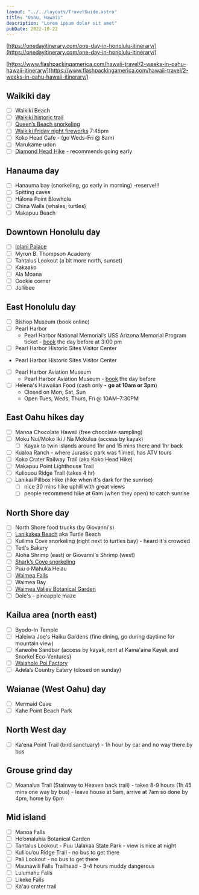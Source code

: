 ```yaml
---
layout: "../../layouts/TravelGuide.astro"
title: "Oahu, Hawaii"
description: "Lorem ipsum dolor sit amet"
pubDate: 2022-10-22
---
```


[https://onedayitinerary.com/one-day-in-honolulu-itinerary/](https://onedayitinerary.com/one-day-in-honolulu-itinerary/)

[https://www.flashpackingamerica.com/hawaii-travel/2-weeks-in-oahu-hawaii-itinerary/](https://www.flashpackingamerica.com/hawaii-travel/2-weeks-in-oahu-hawaii-itinerary/)

## Waikiki day

- [ ] Waikiki Beach
- [ ] [Waikiki historic trail](http://www.waikikihistorictrail.org/)
- [ ] [Queen’s Beach snorkeling](https://www.flashpackingamerica.com/hawaii-travel/best-snorkeling-spots-in-oahu-hawaii/)
- [ ] [Waikiki Friday night fireworks](https://www.hiltonhawaiianvillage.com/resort-experiences/entertainment-and-events) 7:45pm
- [ ] Koko Head Cafe - (go Weds-Fri @ 8am)
- [ ] Marukame udon
- [ ] [Diamond Head Hike](https://www.flashpackingamerica.com/hawaii-travel/waikiki-to-diamond-head-hike-oahu/) - recommends going early

## Hanauma day

- [ ] Hanauma bay (snorkeling, go early in morning) -reserve!!!
- [ ] Spitting caves
- [ ] Hālona Point Blowhole
- [ ] China Walls (whales, turtles)
- [ ] Makapuu Beach

## Downtown Honolulu day

- [ ] [Iolani Palace](https://www.iolanipalace.org/)
- [ ] Myron B. Thompson Academy
- [ ] Tantalus Lookout (a bit more north, sunset)
- [ ] Kakaako
- [ ] Ala Moana
- [ ] Cookie corner
- [ ] Jollibee

## East Honolulu day

- [ ] Bishop Museum (book online)
- [ ] Pearl Harbor
  - Pearl Harbor National Memorial’s USS Arizona Memorial Program ticket - [book](https://www.recreation.gov/ticket/233338/ticket/16) the day before at 3:00 pm
- [ ] Pearl Harbor Historic Sites Visitor Center
- Pearl Harbor Historic Sites Visitor Center
- [ ] Pearl Harbor Aviation Museum
  - Pearl Harbor Aviation Museum - [book](https://tickets.pearlharborhistoricsites.org/webstore/shop/viewItems.aspx?cg=phhs&c=pham) the day before
- [ ] Helena's Hawaiian Food (cash only - **go at 10am or 3pm**)
  - Closed on Mon, Sat, Sun
  - Open Tues, Weds, Thurs, Fri @ 10AM–7:30PM

## East Oahu hikes day

- [ ] Manoa Chocolate Hawaii (free chocolate sampling)
- [ ] Moku Nui/Moko Iki / Na Mokulua (access by kayak)
  - [ ] Kayak to twin islands around 1hr and 15 mins there and 1hr back
- [ ] Kualoa Ranch - where Jurassic park was filmed, has ATV tours
- [ ] Koko Crater Railway Trail (aka Koko Head Hike)
- [ ] Makapuu Point Lighthouse Trail
- [ ] Kuliouou Ridge Trail (takes 4 hr)
- [ ] Lanikai Pillbox Hike (hike when it's dark for the sunrise)
  - [ ] nice 30 mins hike uphill with great views
  - [ ] people recommend hike at 6am (when they open) to catch sunrise

## North Shore day

- [ ] North Shore food trucks (by Giovanni's)
- [ ] [Lanikakea Beach](https://www.flashpackingamerica.com/hawaii-travel/laniakea-beach-to-see-turtles-in-oahu-hawaii/) aka Turtle Beach
- [ ] Kuilima Cove snorkeling (right next to turtles bay) - heard it's crowded
- [ ] Ted's Bakery
- [ ] Aloha Shrimp (east) or Giovanni's Shrimp (west)
- [ ] [Shark’s Cove snorkeling](https://www.flashpackingamerica.com/hawaii-travel/best-snorkeling-spots-in-oahu-hawaii/)
- [ ] Puu o Mahuka Heiau
- [ ] [Waimea Falls](https://www.waimeavalley.net/)
- [ ] Waimea Bay
- [ ] [Waimea Valley Botanical Garden](https://www.waimeavalley.net/)
- [ ] Dole's - pineapple maze

## Kailua area (north east)

- [ ] Byodo-In Temple
- [ ] Haleiwa Joe's Haiku Gardens (fine dining, go during daytime for mountain view)
- [ ] Kaneohe Sandbar (access by kayak, rent at Kama'aina Kayak and Snorkel Eco-Ventures)
- [ ] [Waiahole Poi Factory](https://www.waiaholepoifactory.com/)
- [ ] Adela’s Country Eatery (closed on sunday)

## Waianae (West Oahu) day

- [ ] Mermaid Cave
- [ ] Kahe Point Beach Park

## North West day

- [ ] Kaʻena Point Trail (bird sanctuary) - 1h hour by car and no way there by bus

## Grouse grind day

- [ ] Moanalua Trail (Stairway to Heaven back trail) - takes 8-9 hours (1h 45 mins one way by bus) - leave house at 5am, arrive at 7am so done by 4pm, home by 6pm

## Mid island

- [ ] Manoa Falls
- [ ] Ho’omaluhia Botanical Garden
- [ ] Tantalus Lookout - Puu Ualakaa State Park - view is nice at night
- [ ] Kuli‘ou‘ou Ridge Trail - no bus to get there
- [ ] Pali Lookout - no bus to get there
- [ ] Maunawili Falls Trailhead - 3-4 hours muddy dangerous
- [ ] Lulumahu Falls
- [ ] Likeke Falls
- [ ] Ka'au crater trail

